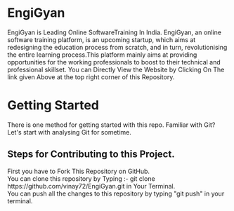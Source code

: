 # EngiGyan
EngiGyan is Leading Online SoftwareTraining In India.
EngiGyan, an online software training platform, is an upcoming startup, which aims at redesigning the education process from scratch, and in turn, revolutionising the entire learning process.This platform mainly aims at providing opportunities for the working professionals to boost to their technical and professional skillset. 
You can Directly View the Website by Clicking On The link given Above at the top right corner of this Repository.
<h1>
Getting Started </h1>

There is one  method for getting started with this repo.
Familiar with Git?
Let's start with analysing Git for sometime.





<h2>Steps for Contributing to this Project.</h2>
First you have to Fork This Repository on GitHub.<br>
You can clone this repository by Typing :- git clone https://github.com/vinay72/EngiGyan.git in Your Terminal.<br>
You can push all the changes to this repository by typing "git push" in your terminal.



